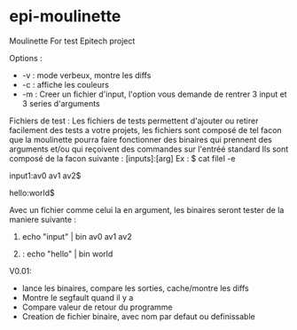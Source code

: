# epi-moulinette
Moulinette For test Epitech project

Options :
  - -v : mode verbeux, montre les diffs
  - -c : affiche les couleurs
  - -m : Creer un fichier d'input, l'option vous demande de rentrer 3 input et 3 series d'arguments
  
  
Fichiers de test :
  Les fichiers de tests permettent d'ajouter ou retirer facilement des tests a votre projets, les fichiers sont composé de tel facon que
  la moulinette pourra faire fonctionner des binaires qui prennent des arguments et/ou qui reçoivent des commandes sur l'entréé standard
  Ils sont composé de la facon suivante :
  [inputs]:[arg]
  Ex : 
  $ cat fileI -e
  
  input1:av0 av1 av2$
  
  hello:world$
  
  Avec un fichier comme celui la en argument, les binaires seront tester de la maniere suivante :
  
  1) echo "input" | bin av0 av1 av2
  
  2) : echo "hello" | bin world
    
    
 V0.01:
  - lance les binaires, compare les sorties, cache/montre les diffs
  - Montre le segfault quand il y a 
  - Compare valeur de retour du programme
  - Creation de fichier binaire, avec nom par defaut ou definissable
  
